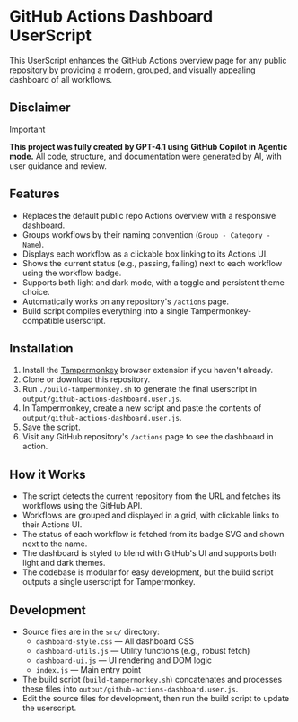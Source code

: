 # GitHub Actions Dashboard UserScript

This UserScript enhances the GitHub Actions overview page for any public repository by providing a modern, grouped, and visually appealing dashboard of all workflows.

## Disclaimer

> [!IMPORTANT]
> **This project was fully created by GPT-4.1 using GitHub Copilot in Agentic mode.**
> All code, structure, and documentation were generated by AI, with user guidance and review.

## Features

- Replaces the default public repo Actions overview with a responsive dashboard.
- Groups workflows by their naming convention (`Group - Category - Name`).
- Displays each workflow as a clickable box linking to its Actions UI.
- Shows the current status (e.g., passing, failing) next to each workflow using the workflow badge.
- Supports both light and dark mode, with a toggle and persistent theme choice.
- Automatically works on any repository's `/actions` page.
- Build script compiles everything into a single Tampermonkey-compatible userscript.

## Installation

1. Install the [Tampermonkey](https://www.tampermonkey.net/) browser extension if you haven't already.
2. Clone or download this repository.
3. Run `./build-tampermonkey.sh` to generate the final userscript in `output/github-actions-dashboard.user.js`.
4. In Tampermonkey, create a new script and paste the contents of `output/github-actions-dashboard.user.js`.
5. Save the script.
6. Visit any GitHub repository's `/actions` page to see the dashboard in action.

## How it Works

- The script detects the current repository from the URL and fetches its workflows using the GitHub API.
- Workflows are grouped and displayed in a grid, with clickable links to their Actions UI.
- The status of each workflow is fetched from its badge SVG and shown next to the name.
- The dashboard is styled to blend with GitHub's UI and supports both light and dark themes.
- The codebase is modular for easy development, but the build script outputs a single userscript for Tampermonkey.

## Development

- Source files are in the `src/` directory:
  - `dashboard-style.css` — All dashboard CSS
  - `dashboard-utils.js` — Utility functions (e.g., robust fetch)
  - `dashboard-ui.js` — UI rendering and DOM logic
  - `index.js` — Main entry point
- The build script (`build-tampermonkey.sh`) concatenates and processes these files into `output/github-actions-dashboard.user.js`.
- Edit the source files for development, then run the build script to update the userscript.
